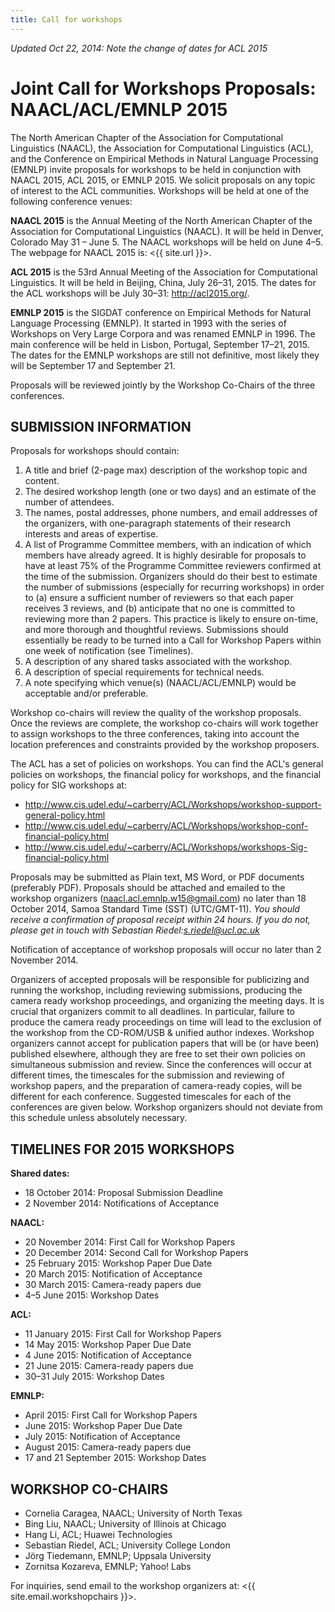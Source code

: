 ```yaml
---
title: Call for workshops
---
```


*Updated Oct 22, 2014: Note the change of dates for ACL 2015*


# Joint Call for Workshops Proposals: NAACL/ACL/EMNLP&nbsp;2015

The North American Chapter of the Association for Computational Linguistics (NAACL), the Association for Computational Linguistics (ACL), and the Conference on Empirical Methods in Natural Language Processing (EMNLP) invite proposals for workshops to be held in conjunction with NAACL 2015, ACL 2015, or EMNLP 2015. We solicit proposals on any topic of interest to the ACL communities. Workshops will be held at one of the following conference venues:

**NAACL 2015** is the Annual Meeting of the North American Chapter of the Association for Computational Linguistics (NAACL). It will be held in Denver, Colorado May 31 – June 5. The NAACL workshops will be held on June 4–5. The webpage for NAACL 2015 is: <{{ site.url }}>.

**ACL 2015** is the 53rd Annual Meeting of the Association for Computational Linguistics. It will be held in Beijing, China, July 26–31, 2015. The dates for the ACL workshops will be July 30–31: <http://acl2015.org/>.

**EMNLP 2015** is the SIGDAT conference on Empirical Methods for Natural Language Processing (EMNLP). It started in 1993 with the series of Workshops on Very Large Corpora and was renamed EMNLP in 1996. The main conference will be held in Lisbon, Portugal, September 17–21, 2015. The dates for the EMNLP workshops are still not definitive, most likely they will be September 17 and September 21.

Proposals will be reviewed jointly by the Workshop Co-Chairs of the three conferences.

## SUBMISSION INFORMATION

Proposals for workshops should contain:

1. A title and brief (2-page max) description of the workshop topic and content.
2. The desired workshop length (one or two days) and an estimate of the number of attendees.
3. The names, postal addresses, phone numbers, and email addresses of the organizers, with one-paragraph statements of their research interests and areas of expertise.
4. A list of Programme Committee members, with an indication of which members have already agreed. It is highly desirable for proposals to have at least 75% of the Programme Committee reviewers confirmed at the time of the submission. Organizers should do their best to estimate the number of submissions (especially for recurring workshops) in order to (a) ensure a sufficient number of reviewers so that each paper receives 3 reviews, and (b) anticipate that no one is committed to reviewing more than 2 papers. This practice is likely to ensure on-time, and more thorough and thoughtful reviews. Submissions should essentially be ready to be turned into a Call for Workshop Papers within one week of notification (see Timelines).
5. A description of any shared tasks associated with the workshop.
6. A description of special requirements for technical needs.
7. A note specifying which venue(s) (NAACL/ACL/EMNLP) would be acceptable and/or preferable.

Workshop co-chairs will review the quality of the workshop proposals. Once the reviews are complete, the workshop co-chairs will work together to assign workshops to the three conferences, taking into account the location preferences and constraints provided by the workshop proposers.

The ACL has a set of policies on workshops.
You can find the ACL's general policies on workshops, the financial policy for workshops, and the financial policy for SIG workshops at:

- <http://www.cis.udel.edu/~carberry/ACL/Workshops/workshop-support-general-policy.html>
- <http://www.cis.udel.edu/~carberry/ACL/Workshops/workshop-conf-financial-policy.html>
- <http://www.cis.udel.edu/~carberry/ACL/Workshops/workshops-Sig-financial-policy.html>

Proposals may be submitted as Plain text, MS Word, or PDF documents (preferably PDF). Proposals should be attached and emailed to the workshop organizers (naacl.acl.emnlp.w15@gmail.com) no later than 18 October 2014, Samoa Standard Time (SST) (UTC/GMT-11). *You should receive a confirmation of proposal receipt within 24 hours. If you do not, please get in touch with Sebastian Riedel:s.riedel@ucl.ac.uk*

Notification of acceptance of workshop proposals will occur no later than 2 November 2014.

Organizers of accepted proposals will be responsible for publicizing and running the workshop, including reviewing submissions, producing the camera ready workshop proceedings, and organizing the meeting days. It is crucial that organizers commit to all deadlines. In particular, failure to produce the camera ready proceedings on time will lead to the exclusion of the workshop from the CD-ROM/USB & unified author indexes. Workshop organizers cannot accept for publication papers that will be (or have been) published elsewhere, although they are free to set their own policies on simultaneous submission and review. Since the conferences will occur at different times, the timescales for the submission and reviewing of workshop papers, and the preparation of camera-ready copies, will be different for each conference. Suggested timescales for each of the conferences are given below. Workshop organizers should not deviate from this schedule unless absolutely necessary.

## TIMELINES FOR 2015 WORKSHOPS

**Shared dates:**

- 18 October 2014: Proposal Submission Deadline
- 2 November 2014: Notifications of Acceptance

**NAACL:**

- 20 November 2014: First Call for Workshop Papers
- 20 December 2014: Second Call for Workshop Papers
- 25 February 2015: Workshop Paper Due Date
- 20 March 2015: Notification of Acceptance
- 30 March 2015: Camera-ready papers due
- 4–5 June 2015: Workshop Dates

**ACL:**

- 11 January 2015: First Call for Workshop Papers
- 14 May 2015: Workshop Paper Due Date
- 4 June 2015: Notification of Acceptance
- 21 June 2015: Camera-ready papers due
- 30–31 July 2015: Workshop Dates

**EMNLP:**

- April 2015: First Call for Workshop Papers
- June 2015: Workshop Paper Due Date
- July 2015: Notification of Acceptance
- August 2015: Camera-ready papers due
- 17 and 21 September 2015: Workshop Dates

## WORKSHOP CO-CHAIRS

- Cornelia Caragea, NAACL; University of North Texas
- Bing Liu, NAACL; University of Illinois at Chicago
- Hang Li, ACL; Huawei Technologies
- Sebastian Riedel, ACL; University College London
- Jörg Tiedemann, EMNLP; Uppsala University
- Zornitsa Kozareva, EMNLP; Yahoo! Labs

For inquiries, send email to the workshop organizers at:
<{{ site.email.workshopchairs }}>.
